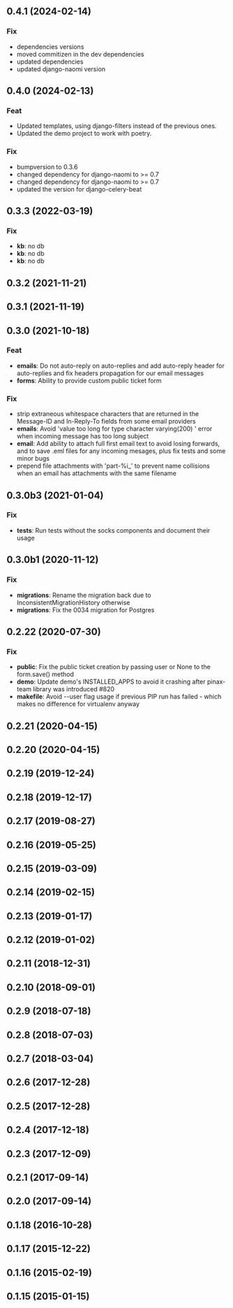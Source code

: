 ## 0.4.1 (2024-02-14)

### Fix

- dependencies versions
- moved commitizen in the dev dependencies
- updated dependencies
- updated django-naomi version

## 0.4.0 (2024-02-13)

### Feat

- Updated templates, using django-filters instead of the previous ones.
- Updated the demo project to work with poetry.

### Fix

- bumpversion to 0.3.6
- changed dependency for django-naomi to >= 0.7
- changed dependency for django-naomi to >= 0.7
- updated the version for django-celery-beat

## 0.3.3 (2022-03-19)

### Fix

- **kb**: no db
- **kb**: no db
- **kb**: no db

## 0.3.2 (2021-11-21)

## 0.3.1 (2021-11-19)

## 0.3.0 (2021-10-18)

### Feat

- **emails**: Do not auto-reply on auto-replies and add auto-reply header for auto-replies and fix headers propagation for our email messages
- **forms**: Ability to provide custom public ticket form

### Fix

- strip extraneous whitespace characters that are returned in the Message-ID and In-Reply-To fields from some email providers
- **emails**: Avoid 'value too long for type character varying(200) ' error when incoming message has too long subject
- **email**: Add ability to attach full first email text to avoid losing forwards, and to save .eml files for any incoming mesages, plus fix tests and some minor bugs
- prepend file attachments with 'part-%i_' to prevent name collisions when an email has attachments with the same filename

## 0.3.0b3 (2021-01-04)

### Fix

- **tests**: Run tests without the socks components and document their usage

## 0.3.0b1 (2020-11-12)

### Fix

- **migrations**: Rename the migration back due to InconsistentMigrationHistory otherwise
- **migrations**: Fix the 0034 migration for Postgres

## 0.2.22 (2020-07-30)

### Fix

- **public**: Fix the public ticket creation by passing user or None to the form.save() method
- **demo**: Update demo's INSTALLED_APPS to avoid it crashing after pinax-team library was introduced #820
- **makefile**: Avoid --user flag usage if previous PIP run has failed - which makes no difference for virtualenv anyway

## 0.2.21 (2020-04-15)

## 0.2.20 (2020-04-15)

## 0.2.19 (2019-12-24)

## 0.2.18 (2019-12-17)

## 0.2.17 (2019-08-27)

## 0.2.16 (2019-05-25)

## 0.2.15 (2019-03-09)

## 0.2.14 (2019-02-15)

## 0.2.13 (2019-01-17)

## 0.2.12 (2019-01-02)

## 0.2.11 (2018-12-31)

## 0.2.10 (2018-09-01)

## 0.2.9 (2018-07-18)

## 0.2.8 (2018-07-03)

## 0.2.7 (2018-03-04)

## 0.2.6 (2017-12-28)

## 0.2.5 (2017-12-28)

## 0.2.4 (2017-12-18)

## 0.2.3 (2017-12-09)

## 0.2.1 (2017-09-14)

## 0.2.0 (2017-09-14)

## 0.1.18 (2016-10-28)

## 0.1.17 (2015-12-22)

## 0.1.16 (2015-02-19)

## 0.1.15 (2015-01-15)
